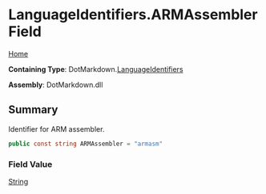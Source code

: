 # LanguageIdentifiers\.ARMAssembler Field

[Home](../../../README.md)

**Containing Type**: DotMarkdown\.[LanguageIdentifiers](../README.md)

**Assembly**: DotMarkdown\.dll

## Summary

Identifier for ARM assembler\.

```csharp
public const string ARMAssembler = "armasm"
```

### Field Value

[String](https://docs.microsoft.com/en-us/dotnet/api/system.string)

